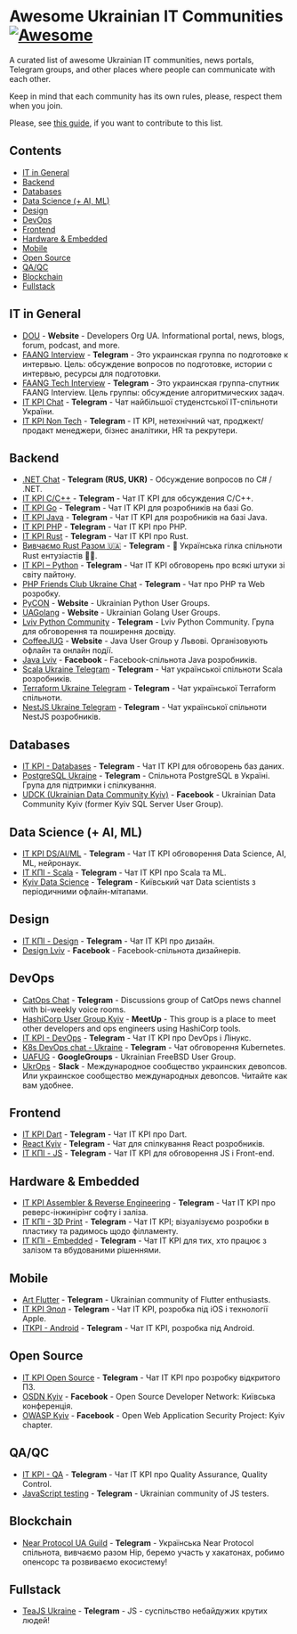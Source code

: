 # Awesome Ukrainian IT Communities [![Awesome](https://awesome.re/badge-flat2.svg)](https://awesome.re)

A curated list of awesome Ukrainian IT communities, news portals, Telegram groups, and other places where people can communicate with each other.

Keep in mind that each community has its own rules, please, respect them when you join.

Please, see [this guide](CONTRIBUTING.md), if you want to contribute to this list.

## Contents

- [IT in General](#it-in-general)
- [Backend](#backend)
- [Databases](#databases)
- [Data Science (+ AI, ML)](#data-science--ai-ml)
- [Design](#design)
- [DevOps](#devops)
- [Frontend](#frontend)
- [Hardware & Embedded](#hardware--embedded)
- [Mobile](#mobile)
- [Open Source](#open-source)
- [QA/QC](#qaqc)
- [Blockchain](#blockchain)
- [Fullstack](#fullstack)

## IT in General

- [DOU](https://dou.ua/) - **Website** - Developers Org UA. Informational portal, news, blogs, forum, podcast, and more.
- [FAANG Interview](https://t.me/FaangInterview) - **Telegram** - Это украинская группа по подготовке к интервью. Цель: обсуждение вопросов по подготовке, истории c интервью, ресурсы для подготовки.
- [FAANG Tech Interview](https://t.me/FaangTechInterview) - **Telegram** - Это украинская группа-спутник FAANG Interview. Цель группы: обсуждение алгоритмических задач.
- [IT KPI Chat](https://t.me/itkpi_flood) - **Telegram** - Чат найбільшої студенстської IT-спільноти України.
- [IT KPI Non Tech](https://t.me/itkpi_non_tech) - **Telegram** - IT KPI, нетехнічний чат, проджект/продакт менеджери, бізнес аналітики, HR та рекрутери.

## Backend

- [.NET Chat](https://t.me/dotnet_chat) - **Telegram (RUS, UKR)** - Обсуждение вопросов по C# / .NET.
- [IT KPI C/C++](https://t.me/itkpi_cpp) - **Telegram** - Чат IT KPI для обсуждения С/С++.
- [IT KPI Go](https://t.me/itkpi_go) - **Telegram** - Чат IT KPI для розробників на базі Go.
- [IT KPI Java](https://t.me/itkpi_java) - **Telegram** - Чат IT KPI для розробників на базі Java.
- [IT KPI PHP](https://t.me/itkpi_php) - **Telegram** - Чат ІТ KPI про PHP.
- [IT KPI Rust](https://t.me/itkpi_rust) - **Telegram** - Чат ІТ KPI про Rust.
- [Вивчаємо Rust Разом 🇺🇦](https://t.me/rustlang_ua) - **Telegram** - 🦀 Українська гілка спільноти Rust ентузіастів 💙💛.
- [IT KPI – Python](https://t.me/itkpi_python) - **Telegram** - Чат IT KPI обговорень про всякі штуки зі світу пайтону.
- [PHP Friends Club Ukraine Chat](https://t.me/phpfriendsclub_chat) - **Telegram** - Чат про PHP та Web розробку.
- [PyCON](https://www.meetup.com/uapycon/) - **Website** - Ukrainian Python User Groups.
- [UAGolang](https://www.meetup.com/uagolang/) - **Website** - Ukrainian Golang User Groups.
- [Lviv Python Community](https://t.me/lviv_python_community) - **Telegram** - Lviv Python Community. Група для обговорення та поширення досвіду.
- [CoffeeJUG](https://www.coffeejug.org/) - **Website** - Java User Group у Львові. Організовують офлайн та онлайн події.
- [Java Lviv](https://www.facebook.com/groups/jug.lviv/) - **Facebook** - Facebook-спільнота Java розробників.
- [Scala Ukraine Telegram](https://t.me/scala_ukraine) - **Telegram** - Чат української спільноти Scala розробників.
- [Terraform Ukraine Telegram](https://t.me/terraform_ukraine) - **Telegram** - Чат української Terraform спільноти.
- [NestJS Ukraine Telegram](https://t.me/nest_ukraine) - **Telegram** - Чат української спільноти NestJS розробників.

## Databases

- [IT KPI - Databases](https://t.me/itkpi_db) - **Telegram** - Чат IT KPI для обговорень баз даних.
- [PostgreSQL Ukraine](https://t.me/PostgresUkraine) - **Telegram** - Спільнота PostgreSQL в Україні. Група для підтримки і спілкування.
- [UDCK (Ukrainian Data Community Kyiv)](https://www.facebook.com/groups/kssug/) - **Facebook** - Ukrainian Data Community Kyiv (former Kyiv SQL Server User Group).

## Data Science (+ AI, ML)

- [IT KPI DS/AI/ML](https://t.me/itkpi_ds) - **Telegram** - Чат IT KPI обговорення Data Science, AI, ML, нейронаук.
- [ІТ КПІ - Scala](https://t.me/itkpi_scala) - **Telegram** - Чат ІТ KPI про Scala та ML.
- [Kyiv Data Science](https://t.me/kyivdatascience) - **Telegram** - Київський чат Data scientists з періодичними офлайн-мітапами.

## Design

- [ІТ КПІ - Design](https://t.me/itkpi_design) - **Telegram** - Чат ІТ KPI про дизайн.
- [Design Lviv](https://www.facebook.com/groups/272786659415583) - **Facebook** - Facebook-спільнота дизайнерів.

## DevOps

- [CatOps Chat](https://t.me/catops_chat) - **Telegram** - Discussions group of CatOps news channel with bi-weekly voice rooms.
- [HashiCorp User Group Kyiv](https://www.meetup.com/Kyiv-HashiCorp-User-Group/) - **MeetUp** - This group is a place to meet other developers and ops engineers using HashiCorp tools.
- [IT KPI - DevOps](https://t.me/itkpi_devops) - **Telegram** - Чат ІТ KPI про DevOps і Лінукс.
- [K8s DevOps chat - Ukraine](https://t.me/k8sdevopsUA) - **Telegram** - Чат обговорення Kubernetes.
- [UAFUG](https://groups.google.com/g/uafug) - **GoogleGroups** - Ukrainian FreeBSD User Group.
- [UkrOps](https://ukrops.club/) - **Slack** - Международное сообщество украинских девопсов. Или украинское сообщество международных девопсов. Читайте как вам удобнее.

## Frontend

- [IT KPI Dart](https://t.me/dart_itkpi) - **Telegram** - Чат ІТ KPI про Dart.
- [React Kyiv](https://t.me/reactkyiv) - **Telegram** - Чат для спілкування React розробників.
- [ІТ КПІ - JS](https://t.me/itkpi_js) - **Telegram** - Чат ІТ KPI для обговорення JS і Front-end.

## Hardware & Embedded

- [IT KPI Assembler & Reverse Engineering](https://t.me/itkpi_reveng) - **Telegram** - Чат ІТ KPI про реверс-інжинірінг софту і заліза.
- [IT КПІ - 3D Print](https://t.me/itkpi_3dprint) - **Telegram** - Чат ІТ KPI; візуалізуємо розробки в пластику та радимось щодо філламенту.
- [ІТ КПІ - Embedded](https://t.me/itkpi_embedded) - **Telegram** - Чат ІТ KPI для тих, хто працює з залізом та вбудованими рішеннями.

## Mobile

- [Art Flutter](https://t.me/artflutter) - **Telegram** - Ukrainian community of Flutter enthusiasts.
- [IT KPI Эпол](https://t.me/itkpi_ios) - **Telegram** - Чат ІТ KPI, розробка під іOS і технології Apple.
- [ITKPI - Android](https://t.me/itkpi_android) - **Telegram** - Чат ІТ KPI, розробка під Android.

## Open Source

- [IT KPI Open Source](https://t.me/itkpi_open_source) - **Telegram** - Чат ІТ KPI про розробку відкритого ПЗ.
- [OSDN Kyiv](https://www.facebook.com/osdn.kiev) - **Facebook** - Open Source Developer Network: Київська конференція.
- [OWASP Kyiv](https://www.facebook.com/owaspkyiv) - **Facebook** - Open Web Application Security Project: Kyiv chapter.

## QA/QC

- [IT KPI - QA](https://t.me/itkpi_qa) - **Telegram** - Чат ІТ KPI про Quality Assurance, Quality Control.
- [JavaScript testing](https://t.me/js_for_testing) - **Telegram** - Ukrainian community of JS testers.

## Blockchain

- [Near Protocol UA Guild](https://t.me/nearprotocolua) - **Telegram** - Українська Near Protocol спільнота, вивчаємо разом Нір, беремо участь у хакатонах, робимо опенсорс та розвиваємо екосистему!

## Fullstack

- [TeaJS Ukraine](https://t.me/teajsukraine) - **Telegram** - JS - суспільство небайдужих крутих людей!

